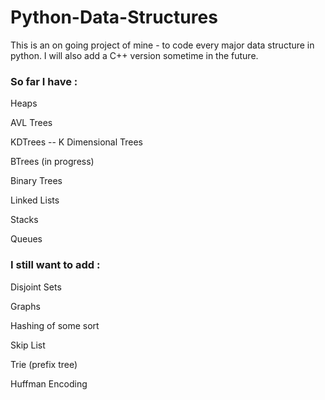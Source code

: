 # Python-Data-Structures
This is an on going project of mine - to code every major data structure in python. I will also add a C++ version sometime in the future.

### So far I have :

Heaps

AVL Trees

KDTrees -- K Dimensional Trees

BTrees (in progress)

Binary Trees

Linked Lists

Stacks

Queues

### I still want to add :

Disjoint Sets

Graphs

Hashing of some sort

Skip List

Trie (prefix tree)

Huffman Encoding
